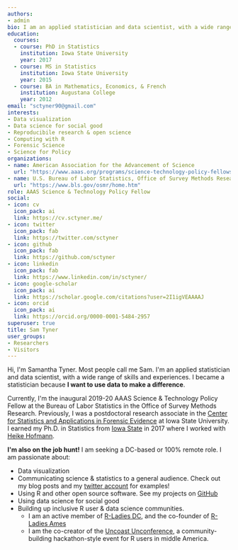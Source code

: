 ```yaml
---
authors:
- admin
bio: I am an applied statistician and data scientist, with a wide range of skills and experiences. I'm passionate about using data to make a difference.
education:
  courses:
  - course: PhD in Statistics
    institution: Iowa State University
    year: 2017
  - course: MS in Statistics
    institution: Iowa State University
    year: 2015
  - course: BA in Mathematics, Economics, & French
    institution: Augustana College
    year: 2012
email: "sctyner90@gmail.com"
interests:
- Data visualization
- Data science for social good
- Reproducibile research & open science 
- Computing with R
- Forensic Science
- Science for Policy
organizations:
- name: American Association for the Advancement of Science
  url: "https://www.aaas.org/programs/science-technology-policy-fellowships"
- name: U.S. Bureau of Labor Statistics, Office of Survey Methods Research 
  url: "https://www.bls.gov/osmr/home.htm"
role: AAAS Science & Technology Policy Fellow
social:
- icon: cv
  icon_pack: ai
  link: https://cv.sctyner.me/
- icon: twitter
  icon_pack: fab
  link: https://twitter.com/sctyner
- icon: github
  icon_pack: fab
  link: https://github.com/sctyner
- icon: linkedin
  icon_pack: fab
  link: https://www.linkedin.com/in/sctyner/
- icon: google-scholar
  icon_pack: ai
  link: https://scholar.google.com/citations?user=2I1igVEAAAAJ
- icon: orcid
  icon_pack: ai
  link: https://orcid.org/0000-0001-5484-2957
superuser: true
title: Sam Tyner
user_groups:
- Researchers
- Visitors
---
```


Hi, I'm Samantha Tyner. Most people call me Sam. I'm an applied statistician and data scientist, with a wide range of skills and experiences. I became a statistician because **I want to use data to make a difference**. 

Currently, I'm the inaugural 2019-20 AAAS Science & Technology Policy Fellow at the Bureau of Labor Statistics in the Office of Survey Methods Research. Previously, I was a postdoctoral research associate in the [Center for Statistics and Applications in Forensic Evidence](https://forensicstats.org/) at Iowa State University. I earned my Ph.D. in Statistics from [Iowa State](https://www.stat.iastate.edu/) in 2017 where I worked with [Heike Hofmann](https://github.com/heike). 

**I'm also on the job hunt!** I am seeking a DC-based or 100% remote role. I am passionate about:  
- Data visualization
- Communicating science & statistics to a general audience. Check out my blog posts and my [twitter account](https://twitter.com/sctyner/status/1144729288345825286?s=20) for examples!
- Using R and other open source software. See my projects on [GitHub](https://github.com/sctyner)
- Using data science for social good
- Building up inclusive R user & data science communities. 
    * I am an active member of [R-Ladies DC](https://www.meetup.com/rladies-dc/), and the co-founder of [R-Ladies Ames](https://www.meetup.com/rladies-ames/)
    * I am the co-creator of the [Uncoast Unconference](http://uuconf.rbind.io/), a community-building hackathon-style event for R users in middle America.
